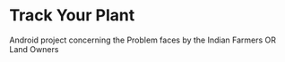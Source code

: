 # Track Your Plant

Android project concerning the Problem faces by the Indian Farmers OR Land Owners



